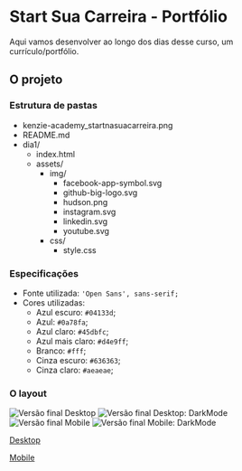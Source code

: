 # Start Sua Carreira - Portfólio

Aqui vamos desenvolver ao longo dos dias desse curso, um currículo/portfólio.

## O projeto

### Estrutura de pastas

- kenzie-academy_startnasuacarreira.png
- README.md
- dia1/
  - index.html
  - assets/
    - img/
      - facebook-app-symbol.svg
      - github-big-logo.svg
      - hudson.png
      - instagram.svg
      - linkedin.svg
      - youtube.svg
    - css/
      - style.css

### Especificações

- Fonte utilizada: `'Open Sans', sans-serif;`
- Cores utilizadas:
  - Azul escuro: `#04133d`;
  - Azul: `#0a78fa`;
  - Azul claro: `#45dbfc`;
  - Azul mais claro: `#d4e9ff`;
  - Branco: `#fff`;
  - Cinza escuro: `#636363`;
  - Cinza claro: `#aeaeae`;

### O layout

![Versão final Desktop]()
![Versão final Desktop: DarkMode]()
![Versão final Mobile](https://github.com/diegosouz4/CARREIRA_DEV_kenzie/blob/main/Final%20aula/Mobile.png)
![Versão final Mobile: DarkMode]()

[Desktop](./kenzie-academy_startnasuacarreira.png)

[Mobile](./kenzie-academy_startnasuacarreira-mobile.png)
